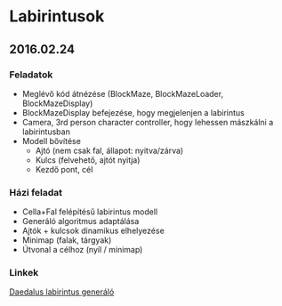 # Labirintusok

## 2016.02.24 

### Feladatok

- Meglévő kód átnézése (BlockMaze, BlockMazeLoader, BlockMazeDisplay)
- BlockMazeDisplay befejezése, hogy megjelenjen a labirintus
- Camera, 3rd person character controller, hogy lehessen mászkálni a labirintusban
- Modell bővítése
  - Ajtó (nem csak fal, állapot: nyitva/zárva)
  - Kulcs (felvehető, ajtót nyitja)  
  - Kezdő pont, cél

### Házi feladat

- Cella+Fal felépítésű labirintus modell
- Generáló algoritmus adaptálása
- Ajtók + kulcsok dinamikus elhelyezése 
- Minimap (falak, tárgyak)
- Útvonal a célhoz (nyíl / minimap)
  
### Linkek

[Daedalus labirintus generáló](http://www.astrolog.org/labyrnth.htm)
